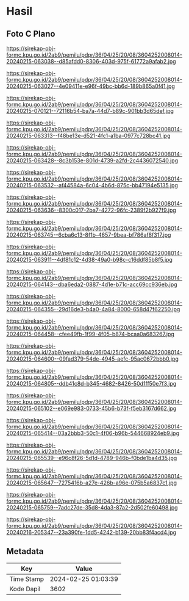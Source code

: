 # Hasil

## Foto C Plano

https://sirekap-obj-formc.kpu.go.id/2ab9/pemilu/pdpr/36/04/25/20/08/3604252008014-20240215-063038--d85afdd0-8306-403d-975f-61772a9afab2.jpg

https://sirekap-obj-formc.kpu.go.id/2ab9/pemilu/pdpr/36/04/25/20/08/3604252008014-20240215-063027--4e09411e-e96f-49bc-bb6d-189b865a0f41.jpg

https://sirekap-obj-formc.kpu.go.id/2ab9/pemilu/pdpr/36/04/25/20/08/3604252008014-20240215-070121--72116b54-ba7a-44d7-b89c-901bb3d65def.jpg

https://sirekap-obj-formc.kpu.go.id/2ab9/pemilu/pdpr/36/04/25/20/08/3604252008014-20240215-063313--f48be13e-d521-4fc1-a1ba-0977c728bc41.jpg

https://sirekap-obj-formc.kpu.go.id/2ab9/pemilu/pdpr/36/04/25/20/08/3604252008014-20240215-063428--8c3b153e-801d-4739-a2fd-2c4436072540.jpg

https://sirekap-obj-formc.kpu.go.id/2ab9/pemilu/pdpr/36/04/25/20/08/3604252008014-20240215-063532--af44584a-6c04-4b6d-875c-bb47194e5135.jpg

https://sirekap-obj-formc.kpu.go.id/2ab9/pemilu/pdpr/36/04/25/20/08/3604252008014-20240215-063636--8300c017-2ba7-4272-96fc-2389f2b927f9.jpg

https://sirekap-obj-formc.kpu.go.id/2ab9/pemilu/pdpr/36/04/25/20/08/3604252008014-20240215-063745--6cba6c13-8f1b-4657-9bea-bf786af8f317.jpg

https://sirekap-obj-formc.kpu.go.id/2ab9/pemilu/pdpr/36/04/25/20/08/3604252008014-20240215-063911--4df81c12-4d38-49a0-b98c-c16ddf85b8f5.jpg

https://sirekap-obj-formc.kpu.go.id/2ab9/pemilu/pdpr/36/04/25/20/08/3604252008014-20240215-064143--dba6eda2-0887-4d1e-b71c-acc69cc936eb.jpg

https://sirekap-obj-formc.kpu.go.id/2ab9/pemilu/pdpr/36/04/25/20/08/3604252008014-20240215-064355--29d16de3-b4a0-4a84-8000-658d47f62250.jpg

https://sirekap-obj-formc.kpu.go.id/2ab9/pemilu/pdpr/36/04/25/20/08/3604252008014-20240215-064458--cfee49fb-1f99-4f05-b874-bcaa0a683267.jpg

https://sirekap-obj-formc.kpu.go.id/2ab9/pemilu/pdpr/36/04/25/20/08/3604252008014-20240215-064600--09fad379-54de-4945-aefc-95ac0672bbb0.jpg

https://sirekap-obj-formc.kpu.go.id/2ab9/pemilu/pdpr/36/04/25/20/08/3604252008014-20240215-064805--ddb41c8d-b345-4682-8426-50d1ff50e7f3.jpg

https://sirekap-obj-formc.kpu.go.id/2ab9/pemilu/pdpr/36/04/25/20/08/3604252008014-20240215-065102--e069e983-0733-45b6-b73f-f5eb3167d662.jpg

https://sirekap-obj-formc.kpu.go.id/2ab9/pemilu/pdpr/36/04/25/20/08/3604252008014-20240215-065414--03a2bbb3-50c1-4f06-b96b-544668924eb9.jpg

https://sirekap-obj-formc.kpu.go.id/2ab9/pemilu/pdpr/36/04/25/20/08/3604252008014-20240215-065539--e96c8f26-5d1d-4789-946b-f0bde1ba4d35.jpg

https://sirekap-obj-formc.kpu.go.id/2ab9/pemilu/pdpr/36/04/25/20/08/3604252008014-20240215-065647--7275416b-a27e-426b-a96e-075b5a6837c1.jpg

https://sirekap-obj-formc.kpu.go.id/2ab9/pemilu/pdpr/36/04/25/20/08/3604252008014-20240215-065759--7adc27de-35d8-4da3-87a2-2d502fe60498.jpg

https://sirekap-obj-formc.kpu.go.id/2ab9/pemilu/pdpr/36/04/25/20/08/3604252008014-20240216-205347--23a390fe-1dd5-4242-b139-20bb83f4acd4.jpg


## Metadata

| Key        | Value               |
| ---------- | ------------------- |
| Time Stamp | 2024-02-25 01:03:39 |
| Kode Dapil | 3602                |



